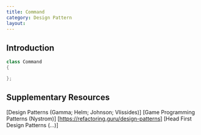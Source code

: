 ```yaml
---
title: Command
category: Design Pattern
layout:
---
```


## Introduction


```C++
class Command
{

}; 
```

## Supplementary Resources

[Design Patterns (Gamma; Helm; Johnson; Vlissides)]
[Game Programming Patterns (Nystrom)]
[https://refactoring.guru/design-patterns]
[Head First Design Patterns (...)]
